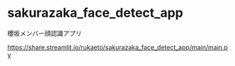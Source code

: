 # sakurazaka_face_detect_app

櫻坂メンバー顔認識アプリ

https://share.streamlit.io/rukaeto/sakurazaka_face_detect_app/main/main.py
